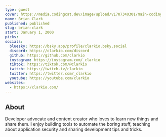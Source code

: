 ```yaml
---
type: guest
cover: https://media.codingcat.dev/image/upload/v1707340301/main-codingcatdev-photo/podcast-guest/brian-clark.jpg
name: Brian Clark
published: published
slug: brian-clark
start: January 1, 2000
picks:
socials:
  bluesky: https://bsky.app/profile/clarkio.bsky.social
  discord: https://clarkio.com/discord
  github: https://github.com/clarkio
  instagram: https://instagram.com/_clarkio
  tiktok: https://tiktok.com/@clarkio
  twitch: https://twitch.tv/clarkio
  twitter: https://twitter.com/_clarkio
  youtube: https://youtube.com/clarkio
websites:
  - https://clarkio.com/
---
```


## About

Developer advocate and content creator who loves to learn new things and share them. I enjoy building tools to automate the boring stuff, teaching about application security and sharing development tips and tricks.
